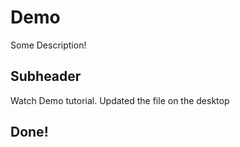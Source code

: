 # Demo

Some Description!

## Subheader

Watch Demo tutorial.
Updated the file on the desktop

## Done!

